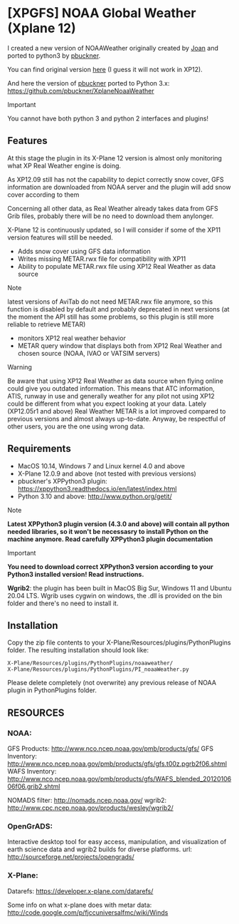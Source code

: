 # [XPGFS] NOAA Global Weather (Xplane 12)
I created a new version of NOAAWeather originally created by [Joan](https://github.com/joanpc) and ported to python3 by [pbuckner](https://github.com/pbuckner).

You can find original version [here](http://x-plane.joanpc.com/plugins/xpgfs-noaa-weather) (I guess it will not work in XP12).

And here the version of [pbuckner](https://github.com/pbuckner) ported to Python 3.x:
https://github.com/pbuckner/XplaneNoaaWeather

> [!IMPORTANT]
> You cannot have both python 3 and python 2 interfaces and plugins!

## Features
At this stage the plugin in its X-Plane 12 version is almost only monitoring what XP Real Weather engine is doing.

As XP12.09 still has not the capability to depict correctly snow cover, GFS information are downloaded from NOAA server and the plugin will add snow cover according to them

Concerning all other data, as Real Weather already takes data from GFS Grib files, probably there will be no need to download them anylonger.

X-Plane 12 is continuously updated, so I will consider if some of the XP11 version features will still be needed.

- Adds snow cover using GFS data information
- Writes missing METAR.rwx file for compatibility with XP11
- Ability to populate METAR.rwx file using XP12 Real Weather as data source

> [!NOTE]
> latest versions of AviTab do not need METAR.rwx file anymore, so this function is disabled by default and probably deprecated in next versions (at the moment the API still has some problems, so this plugin is still more reliable to retrieve METAR)

- monitors XP12 real weather behavior
- METAR query window that displays both from XP12 Real Weather and chosen source (NOAA, IVAO or VATSIM servers)


> [!WARNING]
> Be aware that using XP12 Real Weather as data source when flying online could give you outdated information.
This means that ATC information, ATIS, runway in use and generally weather for any pilot not using XP12 could be different from what you expect looking at your data.
Lately (XP12.05r1 and above) Real Weather METAR is a lot improved compared to previous versions and almost always up-to-date. 
Anyway, be respectful of other users, you are the one using wrong data.

## Requirements
- MacOS 10.14, Windows 7 and Linux kernel 4.0 and above
- X-Plane 12.0.9 and above (not tested with previous versions) 
- pbuckner's XPPython3 plugin:
https://xppython3.readthedocs.io/en/latest/index.html
- Python 3.10 and above:
http://www.python.org/getit/

> [!NOTE]
> **Latest XPPython3 plugin version (4.3.0 and above) will contain all python needed libraries, so it won't be necessasry to install Python on the machine anymore. Read carefully XPPython3 plugin documentation**

> [!IMPORTANT]
> **You need to download correct XPPython3 version according to your Python3 installed version!
Read instructions.**

**Wgrib2**: 
the plugin has been built in MacOS Big Sur, Windows 11 and Ubuntu 20.04 LTS.
Wgrib uses cygwin on windows, the .dll is provided on the
bin folder and there's no need to install it.

## Installation
Copy the zip file contents to your X-Plane/Resources/plugins/PythonPlugins folder.
The resulting installation should look like:

    X-Plane/Resources/plugins/PythonPlugins/noaaweather/
    X-Plane/Resources/plugins/PythonPlugins/PI_noaaWeather.py

Please delete completely (not overwrite) any previous release of NOAA plugin in PythonPlugins folder.

## RESOURCES

### NOAA:
GFS Products:     http://www.nco.ncep.noaa.gov/pmb/products/gfs/
GFS Inventory:    http://www.nco.ncep.noaa.gov/pmb/products/gfs/gfs.t00z.pgrb2f06.shtml
WAFS Inventory:   http://www.nco.ncep.noaa.gov/pmb/products/gfs/WAFS_blended_2012010606f06.grib2.shtml

NOMADS filter: http://nomads.ncep.noaa.gov/
wgrib2:        http://www.cpc.ncep.noaa.gov/products/wesley/wgrib2/

### OpenGrADS:
Interactive desktop tool for easy access, manipulation, and visualization of
earth science data and wgrib2 builds for diverse platforms.
url:           http://sourceforge.net/projects/opengrads/


### X-Plane:
Datarefs:      https://developer.x-plane.com/datarefs/

Some info on what x-plane does with metar data:
http://code.google.com/p/fjccuniversalfmc/wiki/Winds
